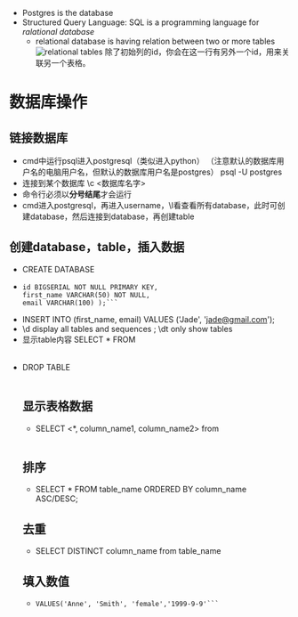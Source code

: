 + Postgres is the database
+ Structured Query Language: SQL is a programming language for *ralational database*
  + relational database is having relation between two or more tables ![relational tables](https://github.com/elonzhangyl/zixue/blob/main/Postgres/figs/relational_database.png) 除了初始列的id，你会在这一行有另外一个id，用来关联另一个表格。
 

# 数据库操作
## 链接数据库
+ cmd中运行psql进入postgresql（类似进入python） （注意默认的数据库用户名的电脑用户名，但默认的数据库用户名是postgres） psql -U postgres
+ 连接到某个数据库 \c <数据库名字>
+ 命令行必须以**分号结尾**才会运行
+ cmd进入postgresql，再进入username，\l看查看所有database，此时可创建database，然后连接到database，再创建table
## 创建database，table，插入数据
+ CREATE DATABASE <name>
+ ```CREATE TABLE <name> (
  id BIGSERIAL NOT NULL PRIMARY KEY,
  first_name VARCHAR(50) NOT NULL,
  email VARCHAR(100) );```
+ INSERT INTO <table name> (first_name, email)
  VALUES ('Jade', 'jade@gmail.com');
+ \d display all tables and sequences ; \dt only show tables
+ 显示table内容 SELECT * FROM <table name>
+ DROP TABLE <table name>
## 显示表格数据
+ SELECT <*, column_name1, column_name2> from <table name> 
## 排序
+ SELECT * FROM table_name ORDERED BY column_name ASC/DESC;
## 去重
+ SELECT DISTINCT column_name from table_name
## 填入数值
+ ```INSERT INTO person(first_name, last_name, gender, date_of_birth)
  VALUES('Anne', 'Smith', 'female','1999-9-9'```
